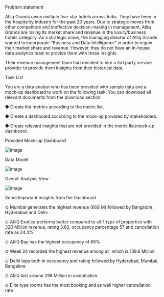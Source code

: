 Problem statement

Atliq Grands owns multiple five-star hotels across India. They have been in the hospitality industry for the past 20 years. Due to strategic moves from other competitors and ineffective decision-making in management, Atliq Grands are losing its market share and revenue in the luxury/business hotels category. As a strategic move, the managing director of Atliq Grands wanted to incorporate “Business and Data Intelligence” in order to regain their market share and revenue. However, they do not have an in-house data analytics team to provide them with these insights.

Their revenue management team had decided to hire a 3rd party service provider to provide them insights from their historical data.


Task List

You are a data analyst who has been provided with sample data and a mock-up dashboard to work on the following task. You can download all relevant documents from the download section.

● Create the metrics according to the metric list.

● Create a dashboard according to the mock-up provided by stakeholders.

● Create relevant insights that are not provided in the metric list/mock-up       
  dashboard.
  
Provided Mock-up Dashboard

![image](https://github.com/user-attachments/assets/50fda6d2-095a-4429-9832-84a7e52203ca)



Data Model

![image](https://github.com/user-attachments/assets/34f964ad-7b92-4d6a-bc0f-e39a64261ebb)



Overall Analysis View

![image](https://github.com/user-attachments/assets/5882098a-87c3-4058-8cb9-768775ac2cfe)

Some Important insights from the Dashboard


  ⊙ Mumbai generates the highest revenue (669 M) followed by Bangalore, Hyderabad and Delhi

  ⊙ AtliQ Exotica performs better compared to all 7 type of properties with 320 Million revenue, rating 3.62, occupancy percentage 57 and cancellation rate as 24.4%.

  ⊙ AtliQ Bay has the highest occupancy of 66%

  ⊙ Week 24 recorded the highest revenue among all, which is 139.6 Million

  ⊙ Delhi tops both in occupancy and rating followed by Hyderabad, Mumbai, Bangalore

  ⊙ AtliQ lost around 298 Million in cancellation

  ⊙ Elite type rooms has the most booking and as well higher cancellation rate
